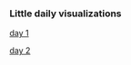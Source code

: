 ### Little daily visualizations

[day 1](https://github.com/ryezzz/100_days_data_visualization/tree/master/day_1)

[day 2](https://github.com/ryezzz/100_days_data_visualization/tree/master/day_2)
